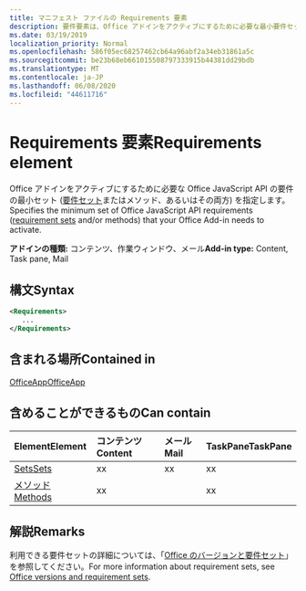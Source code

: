 ```yaml
---
title: マニフェスト ファイルの Requirements 要素
description: 要件要素は、Office アドインをアクティブにするために必要な最小要件セットとメソッドを指定します。
ms.date: 03/19/2019
localization_priority: Normal
ms.openlocfilehash: 586f05ec68257462cb64a96abf2a34eb31861a5c
ms.sourcegitcommit: be23b68eb661015508797333915b44381dd29bdb
ms.translationtype: MT
ms.contentlocale: ja-JP
ms.lasthandoff: 06/08/2020
ms.locfileid: "44611716"
---
```

# <a name="requirements-element"></a><span data-ttu-id="d904a-103">Requirements 要素</span><span class="sxs-lookup"><span data-stu-id="d904a-103">Requirements element</span></span>

<span data-ttu-id="d904a-104">Office アドインをアクティブにするために必要な Office JavaScript API の要件の最小セット ([要件セット](../../develop/office-versions-and-requirement-sets.md#specify-office-hosts-and-requirement-sets)またはメソッド、あるいはその両方) を指定します。</span><span class="sxs-lookup"><span data-stu-id="d904a-104">Specifies the minimum set of Office JavaScript API requirements ([requirement sets](../../develop/office-versions-and-requirement-sets.md#specify-office-hosts-and-requirement-sets) and/or methods) that your Office Add-in needs to activate.</span></span>

<span data-ttu-id="d904a-105">**アドインの種類:** コンテンツ、作業ウィンドウ、メール</span><span class="sxs-lookup"><span data-stu-id="d904a-105">**Add-in type:** Content, Task pane, Mail</span></span>

## <a name="syntax"></a><span data-ttu-id="d904a-106">構文</span><span class="sxs-lookup"><span data-stu-id="d904a-106">Syntax</span></span>

```XML
<Requirements>
   ...
</Requirements>
```

## <a name="contained-in"></a><span data-ttu-id="d904a-107">含まれる場所</span><span class="sxs-lookup"><span data-stu-id="d904a-107">Contained in</span></span>

[<span data-ttu-id="d904a-108">OfficeApp</span><span class="sxs-lookup"><span data-stu-id="d904a-108">OfficeApp</span></span>](officeapp.md)

## <a name="can-contain"></a><span data-ttu-id="d904a-109">含めることができるもの</span><span class="sxs-lookup"><span data-stu-id="d904a-109">Can contain</span></span>

|<span data-ttu-id="d904a-110">**Element**</span><span class="sxs-lookup"><span data-stu-id="d904a-110">**Element**</span></span>|<span data-ttu-id="d904a-111">**コンテンツ**</span><span class="sxs-lookup"><span data-stu-id="d904a-111">**Content**</span></span>|<span data-ttu-id="d904a-112">**メール**</span><span class="sxs-lookup"><span data-stu-id="d904a-112">**Mail**</span></span>|<span data-ttu-id="d904a-113">**TaskPane**</span><span class="sxs-lookup"><span data-stu-id="d904a-113">**TaskPane**</span></span>|
|:-----|:-----|:-----|:-----|
|[<span data-ttu-id="d904a-114">Sets</span><span class="sxs-lookup"><span data-stu-id="d904a-114">Sets</span></span>](sets.md)|<span data-ttu-id="d904a-115">x</span><span class="sxs-lookup"><span data-stu-id="d904a-115">x</span></span>|<span data-ttu-id="d904a-116">x</span><span class="sxs-lookup"><span data-stu-id="d904a-116">x</span></span>|<span data-ttu-id="d904a-117">x</span><span class="sxs-lookup"><span data-stu-id="d904a-117">x</span></span>|
|[<span data-ttu-id="d904a-118">メソッド</span><span class="sxs-lookup"><span data-stu-id="d904a-118">Methods</span></span>](methods.md)|<span data-ttu-id="d904a-119">x</span><span class="sxs-lookup"><span data-stu-id="d904a-119">x</span></span>||<span data-ttu-id="d904a-120">x</span><span class="sxs-lookup"><span data-stu-id="d904a-120">x</span></span>|

## <a name="remarks"></a><span data-ttu-id="d904a-121">解説</span><span class="sxs-lookup"><span data-stu-id="d904a-121">Remarks</span></span>

<span data-ttu-id="d904a-122">利用できる要件セットの詳細については、「[Office のバージョンと要件セット](../../develop/office-versions-and-requirement-sets.md)」を参照してください。</span><span class="sxs-lookup"><span data-stu-id="d904a-122">For more information about requirement sets, see [Office versions and requirement sets](../../develop/office-versions-and-requirement-sets.md).</span></span>
